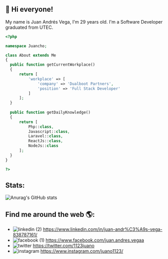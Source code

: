 ## 👋 Hi everyone!

My name is Juan Andrés Vega, I'm 29 years old. I'm a Software Developer graduated from UTEC.

```php
<?php

namespace Juancho;

class About extends Me
{
  public function getCurrentWorkplace()
  {
      return [
          'workplace' => [
              'company' => 'Dualboot Partners',
              'position' => 'Full Stack Developer'
          ]
      ];
  }
  
  public function getDailyKnowledge()
  {
      return [
          Php::class,
          Javascript::class,
          Laravel::class,
          ReactJs::class,
          NodeJs::class
      ];
  }
}

?>
```
## Stats:
![Anurag's GitHub stats](https://github-readme-stats.vercel.app/api?username=juano1123&count_private=true&show_icons=true&theme=dark)

## Find me around the web 🌎:

- ![linkedin (2)](https://user-images.githubusercontent.com/31462073/164755749-7a7cc0e9-0e6e-4710-bf30-b618404272bd.png) https://www.linkedin.com/in/juan-andr%C3%A9s-vega-838787161/
- ![facebook (1)](https://user-images.githubusercontent.com/31462073/164756112-42bbbb72-f6ef-4f59-a0af-8a5e7c3073d0.png) https://www.facebook.com/juan.andres.vegaa
- ![twitter](https://user-images.githubusercontent.com/31462073/164756491-85d79dc9-e702-40ae-bfca-58e9572ab6a2.png) https://twitter.com/1123juano
- ![instagram](https://user-images.githubusercontent.com/31462073/164756745-269d938d-9d68-4789-89c0-e0ebc8ed37cd.png) https://www.instagram.com/juano1123/

